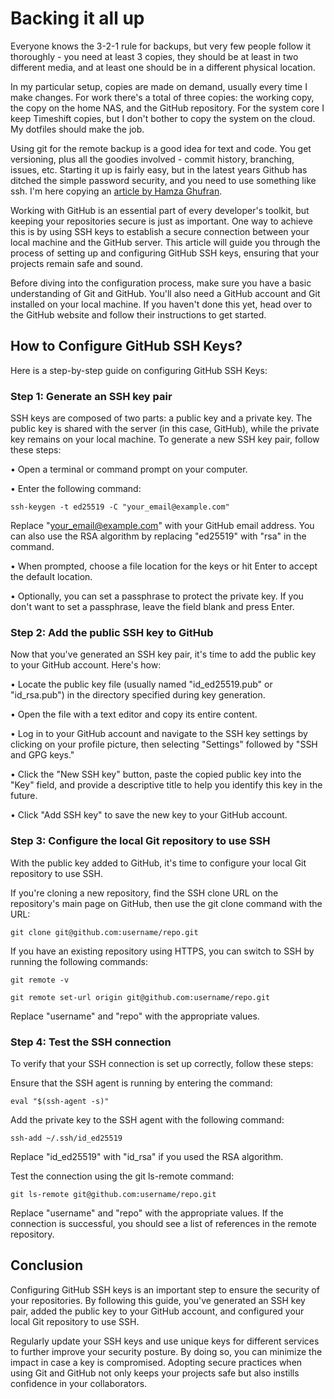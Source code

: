 # Backing it all up 

Everyone knows the 3-2-1 rule for backups, but very few people follow it thoroughly - you need at least 3 copies, they should be at least in two different media, and at least one should be in a different physical location.

In my particular setup, copies are made on demand, usually every time I make changes. For work there's a total of three copies: the working copy, the copy on the home NAS, and the GitHub repository. For the system core I keep Timeshift copies, but I don't bother to copy the system on the cloud. My dotfiles should make the job. 

Using git for the remote backup is a good idea for text and code. You get versioning, plus all the goodies involved - commit history, branching, issues, etc.
Starting it up is fairly easy, but in the latest years Github has ditched the simple password security, and you need to use something like ssh.
I'm here copying an [article by Hamza Ghufran](https://www.hatica.io/blog/how-to-configure-github-ssh-keys/).

Working with GitHub is an essential part of every developer's toolkit, but keeping your repositories secure is just as important. One way to achieve this is by using SSH
keys to establish a secure connection between your local machine and the GitHub server. This article will guide you through the process of setting up and configuring
GitHub SSH keys, ensuring that your projects remain safe and sound.

Before diving into the configuration process, make sure you have a basic understanding of Git and GitHub. You'll also need a GitHub account and Git installed on your local
machine. If you haven't done this yet, head over to the GitHub website and follow their instructions to get started.

## How to Configure GitHub SSH Keys?

Here is a step-by-step guide on configuring GitHub SSH Keys:

### Step 1: Generate an SSH key pair

SSH keys are composed of two parts: a public key and a private key. The public key is shared with the server (in this case, GitHub), while the private key remains on your
local machine. To generate a new SSH key pair, follow these steps:

  • Open a terminal or command prompt on your computer.

  • Enter the following command:

`ssh-keygen -t ed25519 -C "your_email@example.com"`

Replace "your_email@example.com" with your GitHub email address. You can also use the RSA algorithm by replacing "ed25519" with "rsa" in the command.

  • When prompted, choose a file location for the keys or hit Enter to accept the default location.

  • Optionally, you can set a passphrase to protect the private key. If you don't want to set a passphrase, leave the field blank and press Enter.

### Step 2: Add the public SSH key to GitHub

Now that you've generated an SSH key pair, it's time to add the public key to your GitHub account. Here's how:

  • Locate the public key file (usually named "id_ed25519.pub" or "id_rsa.pub") in the directory specified during key generation.

  • Open the file with a text editor and copy its entire content.

  • Log in to your GitHub account and navigate to the SSH key settings by clicking on your profile picture, then selecting "Settings" followed by "SSH and GPG keys."

  • Click the "New SSH key" button, paste the copied public key into the "Key" field, and provide a descriptive title to help you identify this key in the future.

  • Click "Add SSH key" to save the new key to your GitHub account.

### Step 3: Configure the local Git repository to use SSH

With the public key added to GitHub, it's time to configure your local Git repository to use SSH.

If you're cloning a new repository, find the SSH clone URL on the repository's main page on GitHub, then use the git clone command with the URL:

`git clone git@github.com:username/repo.git`

If you have an existing repository using HTTPS, you can switch to SSH by running the following commands:

`git remote -v`

`git remote set-url origin git@github.com:username/repo.git`

Replace "username" and "repo" with the appropriate values.

### Step 4: Test the SSH connection

To verify that your SSH connection is set up correctly, follow these steps:

Ensure that the SSH agent is running by entering the command:

`eval "$(ssh-agent -s)"`

Add the private key to the SSH agent with the following command:

`ssh-add ~/.ssh/id_ed25519`

Replace "id_ed25519" with "id_rsa" if you used the RSA algorithm.

Test the connection using the git ls-remote command:

`git ls-remote git@github.com:username/repo.git`

Replace "username" and "repo" with the appropriate values. If the connection is successful, you should see a list of references in the remote repository.

## Conclusion

Configuring GitHub SSH keys is an important step to ensure the security of your repositories. By following this guide, you've generated an SSH key pair, added the public
key to your GitHub account, and configured your local Git repository to use SSH. 

Regularly update your SSH keys and use unique keys for different services to further improve your security posture. By doing so, you can minimize the impact in case a key
is compromised. Adopting secure practices when using Git and GitHub not only keeps your projects safe but also instills confidence in your collaborators.
